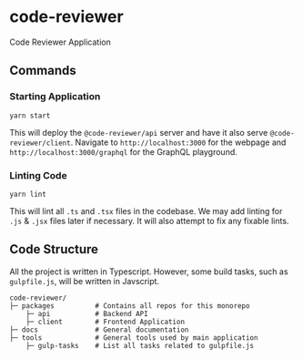 # code-reviewer

Code Reviewer Application

## Commands

### Starting Application

```
yarn start
```

This will deploy the `@code-reviewer/api` server and have it also serve `@code-reviewer/client`. Navigate to
`http://localhost:3000` for the webpage and `http://localhost:3000/graphql` for the GraphQL playground.

### Linting Code

```
yarn lint
```

This will lint all `.ts` and `.tsx` files in the codebase. We may add linting for `.js` & `.jsx` files later if necessary. It will also attempt to fix any fixable lints.

## Code Structure

All the project is written in Typescript. However, some build tasks, such as `gulpfile.js`, will be written in Javscript.

```
code-reviewer/
├─ packages          # Contains all repos for this monorepo
	├─ api           # Backend API
	├─ client        # Frontend Application
├─ docs              # General documentation
├─ tools             # General tools used by main application
	├─ gulp-tasks    # List all tasks related to gulpfile.js
```
